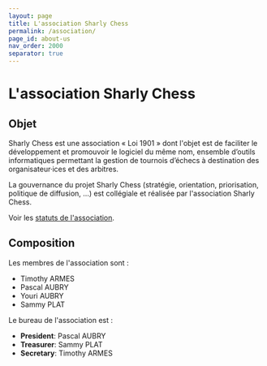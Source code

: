 ```yaml
---
layout: page
title: L'association Sharly Chess
permalink: /association/
page_id: about-us
nav_order: 2000
separator: true
---
```


# L'association Sharly Chess

## Objet

Sharly Chess est une association « Loi 1901 » dont l'objet est de faciliter le développement et promouvoir le logiciel du même nom, ensemble d’outils informatiques permettant la gestion de tournois d’échecs à destination des organisateur·ices et des arbitres.

La gouvernance du projet Sharly Chess (stratégie, orientation, priorisation, politique de diffusion, …) est collégiale et réalisée par l'association Sharly Chess.

Voir les [statuts de l'association](/assets/docs/sharly-chess-statuts-20250317-s.pdf).

## Composition

Les membres de l'association sont :

* Timothy ARMES
* Pascal AUBRY
* Youri AUBRY
* Sammy PLAT

Le bureau de l'association est :

* **President**: Pascal AUBRY
* **Treasurer**: Sammy PLAT
* **Secretary**: Timothy ARMES
